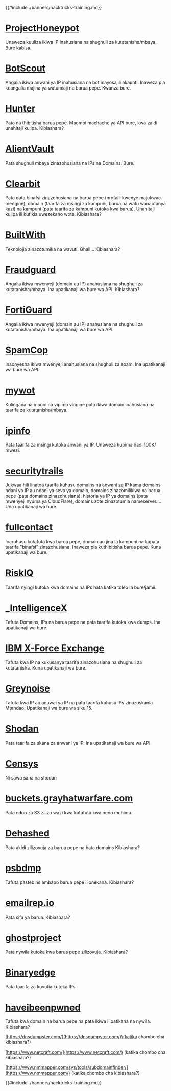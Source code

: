 {{#include ./banners/hacktricks-training.md}}

# [ProjectHoneypot](https://www.projecthoneypot.org/)

Unaweza kuuliza ikiwa IP inahusiana na shughuli za kutatanisha/mbaya. Bure kabisa.

# [**BotScout**](http://botscout.com/api.htm)

Angalia ikiwa anwani ya IP inahusiana na bot inayosajili akaunti. Inaweza pia kuangalia majina ya watumiaji na barua pepe. Kwanza bure.

# [Hunter](https://hunter.io/)

Pata na thibitisha barua pepe.
Maombi machache ya API bure, kwa zaidi unahitaji kulipa.
Kibiashara?

# [AlientVault](https://otx.alienvault.com/api)

Pata shughuli mbaya zinazohusiana na IPs na Domains. Bure.

# [Clearbit](https://dashboard.clearbit.com/)

Pata data binafsi zinazohusiana na barua pepe \(profaili kwenye majukwaa mengine\), domain \(taarifa za msingi za kampuni, barua na watu wanaofanya kazi\) na kampuni \(pata taarifa za kampuni kutoka kwa barua\).
Unahitaji kulipa ili kufikia uwezekano wote.
Kibiashara?

# [BuiltWith](https://builtwith.com/)

Teknolojia zinazotumika na wavuti. Ghali...
Kibiashara?

# [Fraudguard](https://fraudguard.io/)

Angalia ikiwa mwenyeji \(domain au IP\) anahusiana na shughuli za kutatanisha/mbaya. Ina upatikanaji wa bure wa API.
Kibiashara?

# [FortiGuard](https://fortiguard.com/)

Angalia ikiwa mwenyeji \(domain au IP\) anahusiana na shughuli za kutatanisha/mbaya. Ina upatikanaji wa bure wa API.

# [SpamCop](https://www.spamcop.net/)

Inaonyesha ikiwa mwenyeji anahusiana na shughuli za spam. Ina upatikanaji wa bure wa API.

# [mywot](https://www.mywot.com/)

Kulingana na maoni na vipimo vingine pata ikiwa domain inahusiana na taarifa za kutatanisha/mbaya.

# [ipinfo](https://ipinfo.io/)

Pata taarifa za msingi kutoka anwani ya IP. Unaweza kupima hadi 100K/ mwezi.

# [securitytrails](https://securitytrails.com/app/account)

Jukwaa hili linatoa taarifa kuhusu domains na anwani za IP kama domains ndani ya IP au ndani ya seva ya domain, domains zinazomilikiwa na barua pepe \(pata domains zinazohusiana\), historia ya IP ya domains \(pata mwenyeji nyuma ya CloudFlare\), domains zote zinazotumia nameserver....
Una upatikanaji wa bure.

# [fullcontact](https://www.fullcontact.com/)

Inaruhusu kutafuta kwa barua pepe, domain au jina la kampuni na kupata taarifa "binafsi" zinazohusiana. Inaweza pia kuthibitisha barua pepe. Kuna upatikanaji wa bure.

# [RiskIQ](https://www.spiderfoot.net/documentation/)

Taarifa nyingi kutoka kwa domains na IPs hata katika toleo la bure/jamii.

# [\_IntelligenceX](https://intelx.io/)

Tafuta Domains, IPs na barua pepe na pata taarifa kutoka kwa dumps. Ina upatikanaji wa bure.

# [IBM X-Force Exchange](https://exchange.xforce.ibmcloud.com/)

Tafuta kwa IP na kukusanya taarifa zinazohusiana na shughuli za kutatanisha. Kuna upatikanaji wa bure.

# [Greynoise](https://viz.greynoise.io/)

Tafuta kwa IP au anuwai ya IP na pata taarifa kuhusu IPs zinazoskania Mtandao. Upatikanaji wa bure wa siku 15.

# [Shodan](https://www.shodan.io/)

Pata taarifa za skana za anwani ya IP. Ina upatikanaji wa bure wa API.

# [Censys](https://censys.io/)

Ni sawa sana na shodan

# [buckets.grayhatwarfare.com](https://buckets.grayhatwarfare.com/)

Pata ndoo za S3 zilizo wazi kwa kutafuta kwa neno muhimu.

# [Dehashed](https://www.dehashed.com/data)

Pata akidi zilizovuja za barua pepe na hata domains
Kibiashara?

# [psbdmp](https://psbdmp.ws/)

Tafuta pastebins ambapo barua pepe ilionekana. Kibiashara?

# [emailrep.io](https://emailrep.io/key)

Pata sifa ya barua. Kibiashara?

# [ghostproject](https://ghostproject.fr/)

Pata nywila kutoka kwa barua pepe zilizovuja. Kibiashara?

# [Binaryedge](https://www.binaryedge.io/)

Pata taarifa za kuvutia kutoka IPs

# [haveibeenpwned](https://haveibeenpwned.com/)

Tafuta kwa domain na barua pepe na pata ikiwa ilipatikana na nywila. Kibiashara?

[https://dnsdumpster.com/](https://dnsdumpster.com/)\(katika chombo cha kibiashara?\)

[https://www.netcraft.com/](https://www.netcraft.com/) \(katika chombo cha kibiashara?\)

[https://www.nmmapper.com/sys/tools/subdomainfinder/](https://www.nmmapper.com/) \(katika chombo cha kibiashara?\)

{{#include ./banners/hacktricks-training.md}}
